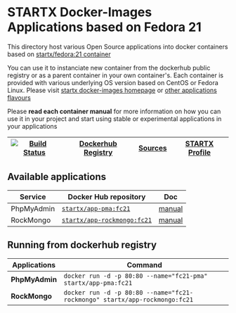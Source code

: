 <!--[metadata]>
+++
title = "STARTX Docker Images Repository : Application in Fedora 21"
description = "Docker applications containers based on fedora 21 and deliverying main opensources project as container"
keywords = ["home, docker, startx, applications, fedora 21, container, swarm, compose, howto, "]
weight=3
+++
<![end-metadata]-->

# STARTX Docker-Images Applications based on Fedora 21

This directory host various Open Source applications into docker containers based on [startx/fedora:21 container](https://hub.docker.com/r/startx/fedora)

You can use it to instanciate new container from the dockerhub public registry 
or as a parent container in your own container's. 
Each container is provided with various underlying OS version based on CentOS or 
Fedora Linux. Please visit [startx docker-images homepage](https://github.com/startxfr/docker-images/)
or [other applications flavours](https://github.com/startxfr/docker-images/Applications#container-flavours)

Please **read each container manual** for more information on how you can use it in 
your project and start using stable or experimental applications in your applications

| [![Build Status](https://travis-ci.org/startxfr/docker-images.svg)](https://travis-ci.org/startxfr/docker-images) | [Dockerhub Registry](https://hub.docker.com/r/startx) | [Sources](https://github.com/startxfr/docker-images/)             | [STARTX Profile](https://github.com/startxfr) | 
|-------------------------------------------------------------------------------------------------------------------|-------------------------------------------------------|-------------------------------------------------------------------|-----------------------------------------------|

## Available applications

| Service         | Docker Hub repository                                                          | Doc
|-----------------|--------------------------------------------------------------------------------|--------------------------------
| PhpMyAdmin      | [`startx/app-pma:fc21`](https://hub.docker.com/r/startx/app-pma)               | [manual](pma/README.md)
| RockMongo       | [`startx/app-rockmongo:fc21`](https://hub.docker.com/r/startx/app-rockmongo)   | [manual](rockmongo/README.md)


## Running from dockerhub registry

| Applications        | Command                                                                   |
|---------------------|---------------------------------------------------------------------------|
| **PhpMyAdmin**      | `docker run -d -p 80:80 --name="fc21-pma" startx/app-pma:fc21`            | 
| **RockMongo**       | `docker run -d -p 80:80 --name="fc21-rockmongo" startx/app-rockmongo:fc21`| 

